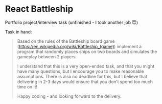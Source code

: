 # React Battleship

Portfolio project/interview task (unfinished - I took another job 😇)

Task in hand:

> Based on the rules of the Battleship board game (https://en.wikipedia.org/wiki/Battleship_(game)) implement a program that randomly places ships on two boards and simulates the gameplay between 2 players.
> 
> I understand that this is a very open-ended task, and that you might have many questions, but I encourage you to make reasonable assumptions. There is also no deadline for this, but I believe that delivering in 2-3 days would ensure that you don't spend too much time on it!
> 
> Happy coding - and looking forward to the delivery.
